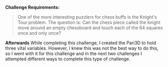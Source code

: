 **Challenge Requirements:**
  >One of the more interesting puzzlers for chess buffs is the Knight's Tour problem. The question is: Can the chess piece called the knight move around an empty chessboard and touch each of the 64 squares once and only once?


**Afterwards**
While completing this challenge, I created the Pari3D to hold three vital variables. However, I knew this was not the best way to do this, so I went with it for this challenge and in the next two challenges I attempted different ways to complete this type of challenge. 
